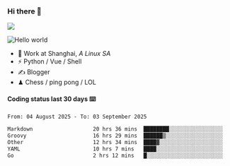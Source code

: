 ### Hi there 👋
![](https://komarev.com/ghpvc/?username=Xuhandsome)


<img src="https://github-readme-stats.vercel.app/api?username=XuHandsome&show_icons=true&theme=merko" alt="Hello world">

<br/>

- 🍻  Work at Shanghai, _A Linux SA_
- ⚡  Python / Vue / Shell
- ✍️  Blogger
- ♟  Chess / ping pong / LOL

#### Coding status last 30 days ⌨️

<!--START_SECTION:waka-->

```txt
From: 04 August 2025 - To: 03 September 2025

Markdown                   20 hrs 36 mins  ████████░░░░░░░░░░░░░░░░░   31.51 %
Groovy                     16 hrs 29 mins  ██████▒░░░░░░░░░░░░░░░░░░   25.21 %
Other                      12 hrs 34 mins  ████▓░░░░░░░░░░░░░░░░░░░░   19.23 %
YAML                       10 hrs 7 mins   ████░░░░░░░░░░░░░░░░░░░░░   15.47 %
Go                         2 hrs 12 mins   █░░░░░░░░░░░░░░░░░░░░░░░░   03.37 %
```

<!--END_SECTION:waka-->
